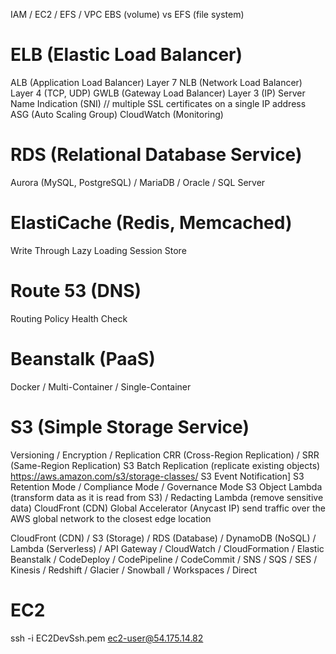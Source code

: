 IAM / EC2 / EFS / VPC
EBS (volume) vs EFS (file system)
# ELB (Elastic Load Balancer)
ALB (Application Load Balancer) Layer 7
NLB (Network Load Balancer) Layer 4 (TCP, UDP)
GWLB (Gateway Load Balancer) Layer 3 (IP)
Server Name Indication (SNI) // multiple SSL certificates on a single IP address
ASG (Auto Scaling Group)
CloudWatch (Monitoring)
# RDS (Relational Database Service)
Aurora (MySQL, PostgreSQL) / MariaDB / Oracle / SQL Server
# ElastiCache (Redis, Memcached)
Write Through
Lazy Loading
Session Store
# Route 53 (DNS)
Routing Policy
Health Check
# Beanstalk (PaaS)
Docker / Multi-Container / Single-Container
# S3 (Simple Storage Service)
Versioning / Encryption / Replication
CRR (Cross-Region Replication) / SRR (Same-Region Replication)
S3 Batch Replication (replicate existing objects)
https://aws.amazon.com/s3/storage-classes/
S3 Event Notification]
S3 Retention Mode / Compliance Mode / Governance Mode
S3 Object Lambda (transform data as it is read from S3) / Redacting Lambda (remove sensitive data)
CloudFront (CDN)
Global Accelerator (Anycast IP) send traffic over the AWS global network to the closest edge location

CloudFront (CDN) / S3 (Storage) / RDS (Database) / DynamoDB (NoSQL) / Lambda (Serverless) / API Gateway / CloudWatch / CloudFormation / Elastic Beanstalk / CodeDeploy / CodePipeline / CodeCommit / SNS / SQS / SES / Kinesis / Redshift / Glacier / Snowball / Workspaces / Direct
# EC2
ssh -i EC2DevSsh.pem ec2-user@54.175.14.82
